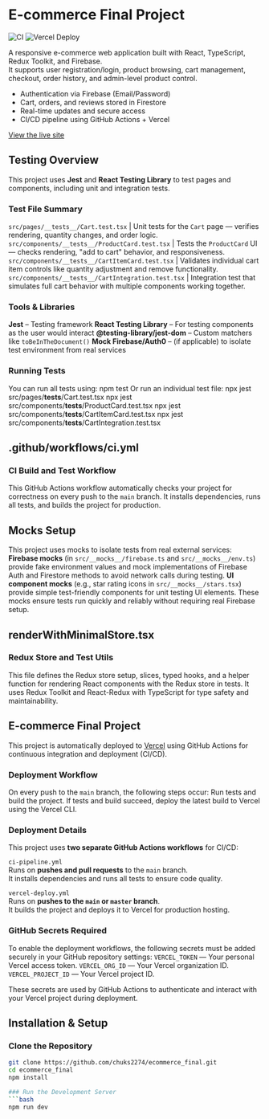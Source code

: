 # E-commerce Final Project

![CI](https://github.com/chuks2274/ecommerce_final/actions/workflows/ci-pipeline.yml/badge.svg)
![Vercel Deploy](https://github.com/chuks2274/ecommerce_final/actions/workflows/vercel-deploy.yml/badge.svg)

A responsive e-commerce web application built with React, TypeScript, Redux Toolkit, and Firebase.  
It supports user registration/login, product browsing, cart management, checkout, order history, and admin-level product control.

- Authentication via Firebase (Email/Password)
- Cart, orders, and reviews stored in Firestore
- Real-time updates and secure access
- CI/CD pipeline using GitHub Actions + Vercel

[View the live site](https://final-project-one-rose.vercel.app/)

## Testing Overview
This project uses **Jest** and **React Testing Library** to test pages and components, including unit and integration tests.
### Test File Summary
`src/pages/__tests__/Cart.test.tsx` | Unit tests for the `Cart` page — verifies rendering, quantity changes, and order logic. 
`src/components/__tests__/ProductCard.test.tsx` | Tests the `ProductCard` UI — checks rendering, "add to cart" behavior, and responsiveness. 
`src/components/__tests__/CartItemCard.test.tsx` | Validates individual cart item controls like quantity adjustment and remove functionality. 
`src/components/__tests__/CartIntegration.test.tsx` | Integration test that simulates full cart behavior with multiple components working together.

### Tools & Libraries
**Jest** – Testing framework
**React Testing Library** – For testing components as the user would interact
**@testing-library/jest-dom** – Custom matchers like `toBeInTheDocument()`
**Mock Firebase/Auth0** – (if applicable) to isolate test environment from real services

### Running Tests
You can run all tests using:
npm test
Or run an individual test file:
npx jest src/pages/__tests__/Cart.test.tsx
npx jest src/components/__tests__/ProductCard.test.tsx
npx jest src/components/__tests__/CartItemCard.test.tsx
npx jest src/components/__tests__/CartIntegration.test.tsx

## .github/workflows/ci.yml
### CI Build and Test Workflow
This GitHub Actions workflow automatically checks your project for correctness on every push to the `main` branch. It installs dependencies, runs all tests, and builds the project for production.

## Mocks Setup 
This project uses mocks to isolate tests from real external services:
**Firebase mocks** (in `src/__mocks__/firebase.ts` and `src/__mocks__/env.ts`) provide fake environment values and mock implementations of Firebase Auth and Firestore methods to avoid network calls during testing.
**UI component mocks** (e.g., star rating icons in `src/__mocks__/stars.tsx`) provide simple test-friendly components for unit testing UI elements.
These mocks ensure tests run quickly and reliably without requiring real Firebase setup.

## renderWithMinimalStore.tsx
### Redux Store and Test Utils
This file defines the Redux store setup, slices, typed hooks, and a helper function for rendering React components with the Redux store in tests. It uses Redux Toolkit and React-Redux with TypeScript for type safety and maintainability.

## E-commerce Final Project
This project is automatically deployed to [Vercel](https://vercel.com) using GitHub Actions for continuous integration and deployment (CI/CD).

### Deployment Workflow
On every push to the `main` branch, the following steps occur:
Run tests and build the project.
If tests and build succeed, deploy the latest build to Vercel using the Vercel CLI.

### Deployment Details
This project uses **two separate GitHub Actions workflows** for CI/CD:

 `ci-pipeline.yml`  
Runs on **pushes and pull requests** to the `main` branch.  
It installs dependencies and runs all tests to ensure code quality.

`vercel-deploy.yml`  
Runs on **pushes to the `main` or `master` branch**.  
It builds the project and deploys it to Vercel for production hosting.

### GitHub Secrets Required
To enable the deployment workflows, the following secrets must be added securely in your GitHub repository settings:
`VERCEL_TOKEN` — Your personal Vercel access token.
`VERCEL_ORG_ID` — Your Vercel organization ID.
`VERCEL_PROJECT_ID` — Your Vercel project ID.

These secrets are used by GitHub Actions to authenticate and interact with your Vercel project during deployment.

## Installation & Setup

### Clone the Repository
```bash
git clone https://github.com/chuks2274/ecommerce_final.git
cd ecommerce_final
npm install

### Run the Development Server
```bash
npm run dev